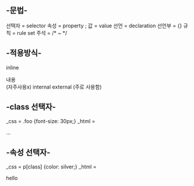 ## -문법-
선택자 = selector
속성 = property ; 
값 = value
선언 = declaration
선언부 = {}
규칙 = rule set
주석 = /* ~ */

## -적용방식-
inline <div style='...'> 내용 </div> (자주사용x)
internal <style> ... </style>
external <link rel='stylesheet' href='css/style.css'> (주로 사용함)

## -class 선택자-
_css = .foo {font-size: 30px;}
_html = <p class='foo'> ... </p>

## -속성 선택자-
_css = p[class] {color: silver;}
_html = <p class='foo'>hello</p>
